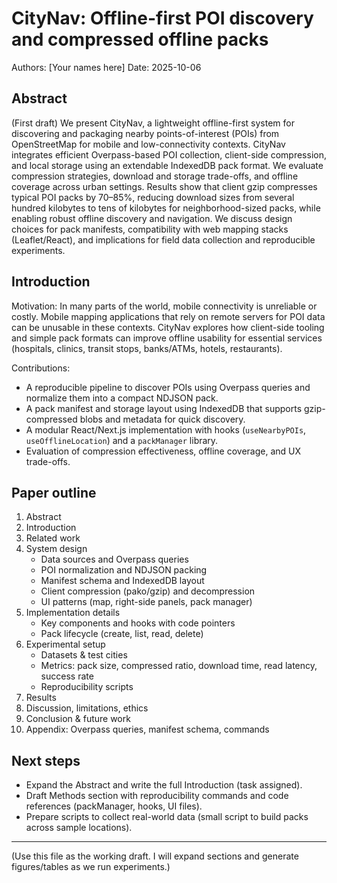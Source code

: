 # CityNav: Offline-first POI discovery and compressed offline packs

Authors: [Your names here]
Date: 2025-10-06

## Abstract

(First draft) We present CityNav, a lightweight offline-first system for discovering and packaging nearby points-of-interest (POIs) from OpenStreetMap for mobile and low-connectivity contexts. CityNav integrates efficient Overpass-based POI collection, client-side compression, and local storage using an extendable IndexedDB pack format. We evaluate compression strategies, download and storage trade-offs, and offline coverage across urban settings. Results show that client gzip compresses typical POI packs by 70–85%, reducing download sizes from several hundred kilobytes to tens of kilobytes for neighborhood-sized packs, while enabling robust offline discovery and navigation. We discuss design choices for pack manifests, compatibility with web mapping stacks (Leaflet/React), and implications for field data collection and reproducible experiments.

## Introduction

Motivation: In many parts of the world, mobile connectivity is unreliable or costly. Mobile mapping applications that rely on remote servers for POI data can be unusable in these contexts. CityNav explores how client-side tooling and simple pack formats can improve offline usability for essential services (hospitals, clinics, transit stops, banks/ATMs, hotels, restaurants).

Contributions:
- A reproducible pipeline to discover POIs using Overpass queries and normalize them into a compact NDJSON pack.
- A pack manifest and storage layout using IndexedDB that supports gzip-compressed blobs and metadata for quick discovery.
- A modular React/Next.js implementation with hooks (`useNearbyPOIs`, `useOfflineLocation`) and a `packManager` library.
- Evaluation of compression effectiveness, offline coverage, and UX trade-offs.

## Paper outline

1. Abstract
2. Introduction
3. Related work
4. System design
   - Data sources and Overpass queries
   - POI normalization and NDJSON packing
   - Manifest schema and IndexedDB layout
   - Client compression (pako/gzip) and decompression
   - UI patterns (map, right-side panels, pack manager)
5. Implementation details
   - Key components and hooks with code pointers
   - Pack lifecycle (create, list, read, delete)
6. Experimental setup
   - Datasets & test cities
   - Metrics: pack size, compressed ratio, download time, read latency, success rate
   - Reproducibility scripts
7. Results
8. Discussion, limitations, ethics
9. Conclusion & future work
10. Appendix: Overpass queries, manifest schema, commands

## Next steps
- Expand the Abstract and write the full Introduction (task assigned).
- Draft Methods section with reproducibility commands and code references (packManager, hooks, UI files).
- Prepare scripts to collect real-world data (small script to build packs across sample locations).


---

(Use this file as the working draft. I will expand sections and generate figures/tables as we run experiments.)